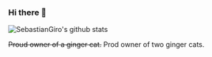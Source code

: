 ### Hi there 👋
![SebastianGiro's github stats](https://github-readme-stats.vercel.app/api?username=SebastianGiro&show_icons=true)

~~Proud owner of a ginger cat.~~
Prod owner of two ginger cats.
